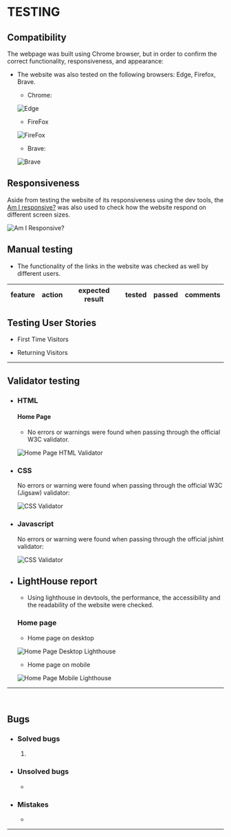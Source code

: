 
# TESTING


## Compatibility

The webpage was built using Chrome browser, but in order to confirm the correct functionality, responsiveness, and appearance:

+ The website was also tested on the following browsers: Edge, Firefox, Brave.

    - Chrome:

    ![Edge]()

    - FireFox

    ![FireFox]()

    - Brave:

    ![Brave]()

## Responsiveness

Aside from testing the website of its responsiveness using the dev tools, the [Am I responsive?](https://ui.dev/amiresponsive) was also used to check how the website respond on different screen sizes.

![Am I Responsive?]()

## Manual testing

+ The functionality of the links in the website was checked as well by different users.

| feature | action | expected result | tested | passed | comments |
| --- | --- | --- | --- | --- | --- |


## Testing User Stories

* First Time Visitors
  
 
* Returning Visitors
  
---

## Validator testing
+ ### HTML
  #### Home Page
    - No errors or warnings were found when passing through the official W3C validator.

    ![Home Page HTML Validator]()
    
+ ### CSS
  No errors or warning were found when passing through the official W3C (Jigsaw) validator:
    
    ![CSS Validator]()

+ ### Javascript
  No errors or warning were found when passing through the official jshint validator:
    
    ![CSS Validator]()


+ ## LightHouse report

    - Using lighthouse in devtools, the performance, the accessibility and the readability of the website were checked.
    
  ### Home page

    - Home page on desktop 

  ![Home Page Desktop Lighthouse](documentation/lighthouse_home_desk.png)

    - Home page on mobile

  ![Home Page Mobile Lighthouse](documentation/lighthouse_home_mob.png)

---
​
## Bugs

+ ### Solved bugs

    1. 

+ ### Unsolved bugs

    - 

+ ### Mistakes
    - 

---
